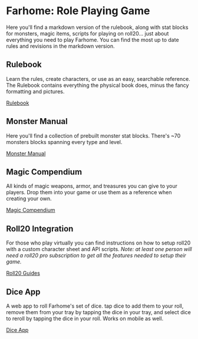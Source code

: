 # Farhome: Role Playing Game

Here you'll find a markdown version of the rulebook, along with stat blocks for monsters, magic items, scripts for playing on roll20... just about everything you need to play Farhome. You can find the most up to date rules and revisions in the markdown version.

## Rulebook

Learn the rules, create characters, or use as an easy, searchable reference. The Rulebook contains everything the physical book does, minus the fancy formatting and pictures.

[Rulebook](rulesdoc.md)

## Monster Manual

Here you'll find a collection of prebuilt monster stat blocks. There's ~70 monsters blocks spanning every type and level.

[Monster Manual](monstermanual.md)

## Magic Compendium

All kinds of magic weapons, armor, and treasures you can give to your players. Drop them into your game or use them as a reference when creating your own.

[Magic Compendium](magiccompendium.md)

## Roll20 Integration

For those who play virtually you can find instructions on how to setup roll20 with a custom character sheet and API scripts. _Note: at least one person will need a roll20 pro subscription to get all the features needed to setup their game._

[Roll20 Guides](roll20/readme.md)

## Dice App

A web app to roll Farhome's set of dice. tap dice to add them to your roll, remove them from your tray by tapping the dice in your tray, and select dice to reroll by tapping the dice in your roll. Works on mobile as well.

[Dice App](https://www.farhomerpg.com/diceroller/index.html)